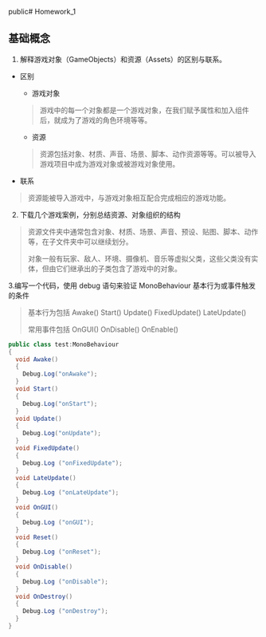 public# Homework_1
## 基础概念

1. 解释游戏对象（GameObjects）和资源（Assets）的区别与联系。
+ 区别
     + 游戏对象
     
     > 游戏中的每一个对象都是一个游戏对象，在我们赋予属性和加入组件后，就成为了游戏的角色环境等等。
       
     + 资源
     
     > 资源包括对象、材质、声音、场景、脚本、动作资源等等。可以被导入游戏项目中成为游戏对象或被游戏对象使用。
       
+ 联系
> 资源能被导入游戏中，与游戏对象相互配合完成相应的游戏功能。

2. 下载几个游戏案例，分别总结资源、对象组织的结构
> 资源文件夹中通常包含对象、材质、场景、声音、预设、贴图、脚本、动作等，在子文件夹中可以继续划分。
>
> 对象一般有玩家、敌人、环境、摄像机、音乐等虚拟父类，这些父类没有实体，但由它们继承出的子类包含了游戏中的对象。

3.编写一个代码，使用 debug 语句来验证 MonoBehaviour 基本行为或事件触发的条件 
> 基本行为包括 Awake() Start() Update() FixedUpdate() LateUpdate()
>
> 常用事件包括 OnGUI() OnDisable() OnEnable()
```C#
public class test:MonoBehaviour
{
  void Awake()
  {
    Debug.Log("onAwake");
  }
  void Start()
  {
    Debug.Log("onStart");
  }
  void Update()
  {
    Debug.Log("onUpdate");
  }
  void FixedUpdate() 
  {
    Debug.Log ("onFixedUpdate");
  }
  void LateUpdate() 
  {
    Debug.Log ("onLateUpdate");
  }
  void OnGUI() 
  {
    Debug.Log ("onGUI");
  }
  void Reset() 
  {
    Debug.Log ("onReset");
  }
  void OnDisable() 
  {
    Debug.Log ("onDisable");
  }
  void OnDestroy() 
  {
    Debug.Log ("onDestroy");
  }
}
